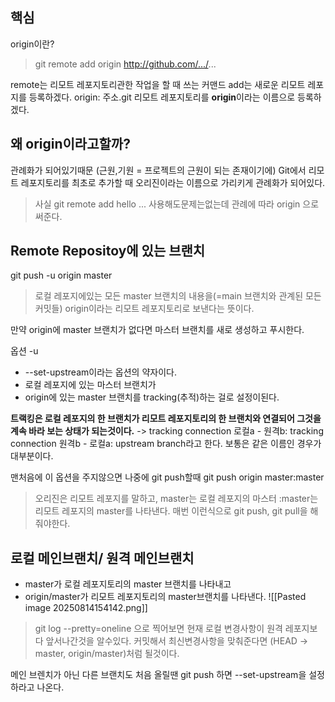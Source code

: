 ## 핵심
origin이란?
> git remote add origin http://github.com/.../...

remote는 리모트 레포지토리관한 작업을 할 때 쓰는 커맨드
add는 새로운 리모트 레포지를 등록하겠다.
origin: 주소.git 리모트 레포지토리를 **origin**이라는 이름으로 등록하겠다.

## 왜 origin이라고할까?
관례화가 되어있기때문 (근원,기원 = 프로젝트의 근원이 되는 존재이기에)
Git에서 리모트 레포지토리를 최초로 추가할 때 오리진이라는 이름으로 가리키게 관례화가 되어있다.
>사실 git remote add hello ... 사용해도문제는없는데 관례에 따라 origin 으로 써준다.

## Remote Repositoy에 있는 브랜치
git push -u origin master
>로컬 레포지에있는 모든 master 브랜치의 내용을(=main 브랜치와 관계된 모든 커밋들)
>origin이라는 리모트 레포지토리로 보낸다는 뜻이다.

만약 origin에 master 브랜치가 없다면 마스터 브랜치를 새로 생성하고 푸시한다.

옵션 -u
- --set-upstream이라는 옵션의 약자이다.
- 로컬 레포지에 있는 마스터 브랜치가
- origin에 있는 master 브랜치를 tracking(추적)하는 걸로 설정이된다.

**트랙킹은 로컬 레포지의 한 브랜치가 리모트 레포지토리의 한 브랜치와 연결되어 그것을 계속 바라 보는 상태가 되는것이다.** -> tracking connection
로컬a - 원격b: tracking connection
원격b  - 로컬a: upstream branch라고 한다.
보통은 같은 이름인 경우가 대부분이다.

맨처음에 이 옵션을 주지않으면 나중에 git push할때
git push origin master:master
> 오리진은 리모트 레포지를 말하고, master는 로컬 레포지의 마스터 :master는 리모트 레포지의 master를 나타낸다.
매번 이런식으로 git push, git pull을 해줘야한다.

## 로컬 메인브랜치/ 원격 메인브랜치
- master가 로컬 레포지토리의 master 브랜치를 나타내고
- origin/master가 리모트 레포지토리의 master브랜치를 나타낸다.
![[Pasted image 20250814154142.png]]
>git log --pretty=oneline 으로 찍어보면 현재 로컬 변경사항이 원격 레포지보다 앞서나간것을 알수있다. 커밋해서 최신변경사항을 맞춰준다면 (HEAD -> master, origin/master)처럼 될것이다.

메인 브렌치가 아닌 다른 브랜치도 처음 올릴땐 git push 하면 --set-upstream을 설정하라고 나온다.